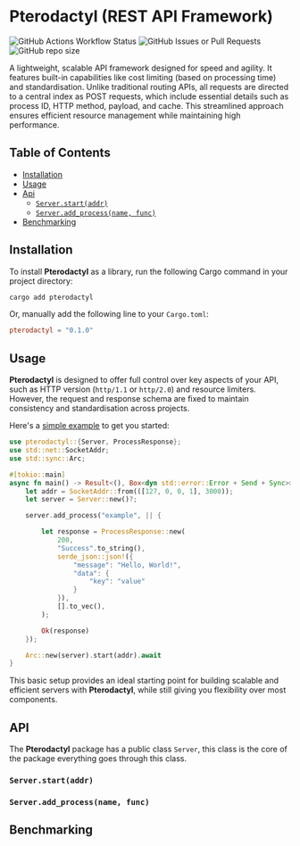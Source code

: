 # Pterodactyl (REST API Framework)

![GitHub Actions Workflow Status](https://img.shields.io/github/actions/workflow/status/TriceraSystems/Pterodactyl/.github%2Fworkflows%2Frust.yml?branch=main&style=flat-square&label=rust%20test) 
![GitHub Issues or Pull Requests](https://img.shields.io/github/issues/TriceraSystems/Pterodactyl?style=flat-square)
![GitHub repo size](https://img.shields.io/github/repo-size/TriceraSystems/Pterodactyl?style=flat-square)

A lightweight, scalable API framework designed for speed and agility. It features built-in capabilities like cost limiting (based on processing time) and standardisation. Unlike traditional routing APIs, all requests are directed to a central index as POST requests, which include essential details such as process ID, HTTP method, payload, and cache. This streamlined approach ensures efficient resource management while maintaining high performance.

## Table of Contents

- [Installation](#installation)
- [Usage](#usage)
- [Api](#api)
    - [`Server.start(addr)`](#serverstartaddr)
    - [`Server.add_process(name, func)`](#serveradd_processname-func)
- [Benchmarking](#benchmarking)

## Installation

To install **Pterodactyl** as a library, run the following Cargo command in your project directory:

```bash
cargo add pterodactyl
```

Or, manually add the following line to your `Cargo.toml`:

```toml
pterodactyl = "0.1.0"
```

## Usage

**Pterodactyl** is designed to offer full control over key aspects of your API, such as HTTP version (`http/1.1` or `http/2.0`) and resource limiters. However, the request and response schema are fixed to maintain consistency and standardisation across projects.

Here's a [simple example](/examples/simple.rs) to get you started:

```rust
use pterodactyl::{Server, ProcessResponse};
use std::net::SocketAddr;
use std::sync::Arc;

#[tokio::main]
async fn main() -> Result<(), Box<dyn std::error::Error + Send + Sync>> {
    let addr = SocketAddr::from(([127, 0, 0, 1], 3000));
    let server = Server::new()?;

    server.add_process("example", || {

        let response = ProcessResponse::new(
            200,
            "Success".to_string(),
            serde_json::json!({
                "message": "Hello, World!",
                "data": {
                    "key": "value"
                }
            }),
            [].to_vec(),
        );

        Ok(response)
    });

    Arc::new(server).start(addr).await
}
```

This basic setup provides an ideal starting point for building scalable and efficient servers with **Pterodactyl**, while still giving you flexibility over most components.

## API

The **Pterodactyl** package has a public class `Server`, this class is the core of the package everything goes through this class.

### `Server.start(addr)` 
### `Server.add_process(name, func)` 

## Benchmarking


